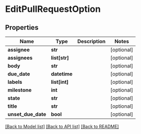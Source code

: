 # EditPullRequestOption

## Properties
Name | Type | Description | Notes
------------ | ------------- | ------------- | -------------
**assignee** | **str** |  | [optional]
**assignees** | **list[str]** |  | [optional]
**body** | **str** |  | [optional]
**due_date** | **datetime** |  | [optional]
**labels** | **list[int]** |  | [optional]
**milestone** | **int** |  | [optional]
**state** | **str** |  | [optional]
**title** | **str** |  | [optional]
**unset_due_date** | **bool** |  | [optional]

[[Back to Model list]](../README.md#documentation-for-models) [[Back to API list]](../README.md#documentation-for-api-endpoints) [[Back to README]](../README.md)


